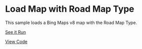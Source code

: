 # Load Map with Road Map Type

This sample loads a Bing Maps v8 map with the Road Map Type.

[See it Run](http://crpietschmann.github.io/bingmaps-v8-quickstart-samples/101-map-type-road/)

[View Code](index.htm)